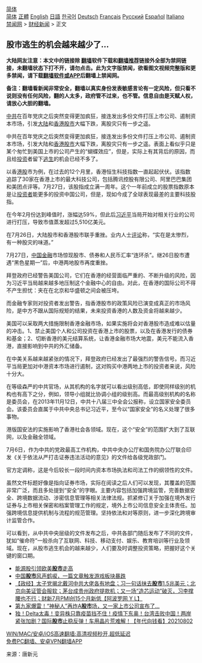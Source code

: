  <!-- 面包屑导航 --> <div class="breadcrumb"><!-- GTranslate: https://gtranslate.io/ -->  <div class="switcher notranslate">  <div class="selected">  <a href="#" onclick="return false;"> 简体</a>  </div>  <div class="option">  <a href="https://www.bannedbook.org" onclick="doGTranslate('zh-CN|zh-CN');jQuery('div.switcher div.selected a').html(jQuery(this).html());return false;" title="简体中文" class="nturl selected"> 简体</a>  <a href="https://www.bannedbook.org/zh-tw/" onclick="doGTranslate('zh-CN|zh-TW');jQuery('div.switcher div.selected a').html(jQuery(this).html());return false;" title="繁體中文" class="nturl"> 正體</a>  <a href="https://www.bannedbook.org/en/" onclick="doGTranslate('zh-CN|en');jQuery('div.switcher div.selected a').html(jQuery(this).html());return false;" title="English" class="nturl"> English</a>  <a href="https://www.bannedbook.org/ja/" onclick="doGTranslate('zh-CN|ja');jQuery('div.switcher div.selected a').html(jQuery(this).html());return false;" title="日本語" class="nturl"> 日語</a>  <a href="https://www.bannedbook.org/ko/" onclick="doGTranslate('zh-CN|ko');jQuery('div.switcher div.selected a').html(jQuery(this).html());return false;" title="한국어" class="nturl"> 한국어</a>  <a href="https://www.bannedbook.org/de/" onclick="doGTranslate('zh-CN|de');jQuery('div.switcher div.selected a').html(jQuery(this).html());return false;" title="Deutsch" class="nturl"> Deutsch</a>  <a href="https://www.bannedbook.org/fr/" onclick="doGTranslate('zh-CN|fr');jQuery('div.switcher div.selected a').html(jQuery(this).html());return false;" title="Français" class="nturl"> Français</a>  <a href="https://www.bannedbook.org/ru/" onclick="doGTranslate('zh-CN|ru');jQuery('div.switcher div.selected a').html(jQuery(this).html());return false;" title="Русский" class="nturl"> Русский</a>  <a href="https://www.bannedbook.org/es/" onclick="doGTranslate('zh-CN|es');jQuery('div.switcher div.selected a').html(jQuery(this).html());return false;" title="Español" class="nturl"> Español</a>  <a href="https://www.bannedbook.org/it/" onclick="doGTranslate('zh-CN|it');jQuery('div.switcher div.selected a').html(jQuery(this).html());return false;" title="Italiano" class="nturl"> Italiano</a>  </div>  </div>      <div class='breadcrumb-sub'><!-- Breadcrumb NavXT 6.3.0 --> <a href="https://www.bannedbook.org/" class="home">禁闻网</a> &gt; <a href="https://www.bannedbook.org/bnews/finance/" class="category">财经新闻</a> &gt; 正文</div></div><h2>股市逃生的机会越来越少了…</h2> <p class="notice"><b>大陆网友注意：本文中的链接除 <a href="https://github.com/bannedbook/fanqiang" >翻墙</a>软件下载和<a href="https://github.com/killgcd/justmysocks/blob/master/README.md">翻墙推荐</a>链接外全部为禁网链接，未翻墙状态下打不开，请勿点击。此为文字版禁闻，欲看图文视频完整版和更多禁闻，请下载<a href="https://github.com/bannedbook/fanqiang">翻墙软件或APP</a>后翻墙上禁闻网。</p><p>备注：翻墙看新闻非常安全，翻墙以真实身份发表敏感言论有一定风险，但只看不说则没有任何风险，翻的人太多，政府管不过来，也不管。信息自由是天赋人权，请放心大胆的翻墙。</b></p>  <div class="entry"> <p id="summary"><a href="https://www.bannedbook.org/bnews/tag/%e4%b8%ad%e5%85%b1/" class="st_tag internal_tag" rel="tag" title="标签 中共 下的日志">中共</a>在百年党庆之后突然变得更加疯狂，接连发出多份文件打压上市公司、遏制资本市场，引发<span class='wp_keywordlink_affiliate'><a href="https://www.bannedbook.org/" title="大陆" target="_blank">大陆</a></span>和<a href="https://www.bannedbook.org/bnews/tag/%E9%A6%99%E6%B8%AF%E8%82%A1%E5%B8%82/" class="st_tag internal_tag" rel="tag" title="标签 香港股市 下的日志">香港股市</a>大幅下跌，离股灾只有一步之遥。</p> <p>中共在百年党庆之后突然变得更加疯狂，接连发出多份文件打压上市公司、遏制资本市场，引发大陆和<a href="https://www.bannedbook.org/bnews/tag/%e9%a6%99%e6%b8%af/" class="st_tag internal_tag" rel="tag" title="标签 香港 下的日志">香港</a><a href="https://www.bannedbook.org/bnews/tag/%e8%82%a1%e5%b8%82/" class="st_tag internal_tag" rel="tag" title="标签 股市 下的日志">股市</a>大幅下跌，离股灾只有一步之遥。表面上看似乎只是某个匆忙到美国上市的公司产生的“蝴蝶效应”，但是，实际上有其背后的原因，而且给<a href="https://www.bannedbook.org/bnews/tag/%e6%8a%95%e8%b5%84/" class="st_tag internal_tag" rel="tag" title="标签 投资 下的日志">投资</a>者留下<span class='wp_keywordlink'><a href="https://www.bannedbook.org/forum5/topic38.html" title="劫难逃生有秘诀" target="_blank">逃生</a></span>的机会已经不多了。</p> <p>以香<a href="https://www.bannedbook.org/bnews/tag/%e6%b8%af%e8%82%a1/" class="st_tag internal_tag" rel="tag" title="标签 港股 下的日志">港股</a>市为例，在过去的12个月里，香港恒生科技指数一直起起伏伏。该指数追踪了30家在香港上市的最大科技公司，包括腾讯控股有限公司、阿里巴巴集团和美团点评等。7月27日，该股指成立满一周年。这个一年前成立的股票指数原本是让<a href="https://www.bannedbook.org/bnews/tag/%e6%8a%95%e8%b5%84%e8%80%85/" class="st_tag internal_tag" rel="tag" title="标签 投资者 下的日志">投资者</a>能更多的投资中国公司，但是，现如今成了全球表现最差的主要科技股指。</p> <p>在今年2月份达到峰值时，涨幅达59%，但此后<a href="https://www.bannedbook.org/bnews/tag/%e4%b9%a0%e8%bf%91%e5%b9%b3/" class="st_tag internal_tag" rel="tag" title="标签 习近平 下的日志">习近平</a>当局开始对相关行业的公司进行打压，导致市值蒸发超过5,510亿美元。</p>  <p>在7月26日，大陆股市和香港股市联手重挫。业内人士<span class='wp_keywordlink_affiliate'><a href="https://www.bannedbook.org/bnews/comments/" title="新闻评论" target="_blank">评论</a></span>称，“实在是太惨烈，有一种股灾的味道。”</p> <p>7月27日，<span class='wp_keywordlink_affiliate'><a href="https://www.bannedbook.org/" title="中国" target="_blank">中国</a></span><a href="https://www.bannedbook.org/bnews/tag/%E9%87%91%E8%9E%8D/" class="st_tag internal_tag" rel="tag" title="标签 金融 下的日志">金融</a>市场惊现股市、债券和人民币汇率“连环杀”。继26日股市遭遇“黑色星期一”后，中港两地股市再度重挫。</p> <p>拜登政府已经警告美国公司，它们在香港的经营面临严重的、不断升级的风险，因为习近平当局越来越多地压制这个金融中心的自由。对此，在香港的国际公司不得不产生担忧：夹在在北京和华盛顿之间会被压垮。</p> <p>而金融专家则对投资者发出警告，指香港股市的政策风险已演变成真正的市场风险，是中方不跟从国际规矩的结果，未来投资香港的人数及资金将越来越少。</p>  <p>美国可以采取两大措施限制香港金融市场，如果实施将会对香港股市造成难以估量的冲击。1、禁止美国个人和公司投资在香港上市的股票，以及在香港发行的债券和基金；2、切断香港的美元结算系统，让香港金融市场大地震，美元不能流入香港，直接影响到中共的外汇储备。</p> <p>在中美关系越来越紧张的情况下，拜登政府已经发出了最强烈的警告信号。而习近平当局更加对中港资本市场进行遏制，这对购买中港两地上市的投资者来说，风险十分大。</p> <p>在等级森严的中共官场，从其机构的名字就可以看出级别高低，即使同样级别的机构也有高下之分，例如，领导小组就比协调小组的级别高。而最高级别机构的名称是委员会，在2013年11月12日，中共十八届三中全会公报称，设立国家安全委员会。该委员会直属于中共中央总书记习近平，至今以“国家安全”的名义处理了很多事物。</p> <p>港版国安法的实施影响了香港社会各领域。现在，这个“安全”的范围扩大到了互联网，以及金融全领域。</p>  <p>7月6日，作为中共的党政最高工作机构，中共中央办公厅和国务院办公厅联合印发《关于依法从严打击证券违法活动的意见》的文件给各级党政部门。</p> <p>官方定调称，这是今后较长一段时间内资本市场执法和司法工作的纲领性的文件。</p> <p>虽然文件标题好像是指向证券市场，实际在阅读之后人们可以发现，其覆盖的范围非常广泛，而且多处提到“安全”的字眼。主要内容包括加强跨境监管，完善数据安全、跨境数据流动、涉密信息管理等相关法律法规。抓紧修订关于加强在境外发行证券与上市相关保密和档案管理工作的规定，境外上市公司信息安全主体责任。加强跨境信息提供机制与流程的规范管理。坚持依法和对等原则，进一步深化跨境审计监管合作。</p> <p>可以看到，从中共中央层级的文件发布之后，中共各部门随后发布了不同的文件，犹如“催命符”一般杀向了互联网、科技、移动支付、娱乐、教育培训等行业及领域。现在，从股市逃生机会的越来越少，人们要及时调整投资策略，把握好这个关键的窗口期。</p>  <ul class='op-related-articles' title='相关阅读'> <li><a href='https://www.bannedbook.org/bnews/finance/20210804/1599883.html' target='_blank'>能源股引领欧美<b>股市</b>走高</a></li> <li><a href='https://www.bannedbook.org/bnews/headline/20210804/1599703.html' target='_blank'>中国<b>股市</b>风声鹤唳，一篇文章触发游戏板块暴跌</a></li> <li><a href='https://www.bannedbook.org/bnews/bannedvideo/20210803/1599536.html' target='_blank'>【政经】太子党揭北戴河中共大佬各有地盘；习一句话抹去<b>股市</b>1.5兆美元；北京向美证管会服软；茅台成贵州政府提款机；又一场“造芯运动”破灭，习李撑腰也不行；财新7月PMI创15个月新低【阿波罗网 Y L】</a></li> <li><a href='https://www.bannedbook.org/bnews/finance/20210803/1599374.html' target='_blank'>第九家爆雷！“神秘人”再炸A<b>股市</b>场，又一家上市公司宣布了...</a></li> <li><a href='https://www.bannedbook.org/bnews/taiwannews/20210802/1598983.html' target='_blank'>独！Delta太毒！变异株只靠疫苗挡不住！疫情下东奥！台湾击败中国！两岸紧张加剧？国际<b>股市</b>止稳反弹！车用晶片荒难解！【年代向钱看】20210802</a></li> </ul> <p class="texttj"> <a href="https://github.com/bannedbook/fanqiang/wiki/V2ray%E6%9C%BA%E5%9C%BA" target="_blank">WIN/MAC/安卓/iOS高速翻墙:高清视频秒开,超低延迟</a><br/> <a href="https://github.com/bannedbook/fanqiang/wiki/%E7%A6%81%E9%97%BB%E7%BD%91%E5%AE%89%E5%8D%93%E7%BF%BB%E5%A2%99%E6%96%B0%E9%97%BBAPP" target="_blank">免费PC翻墙、安卓VPN翻墙APP</a></p><p> 来源：唐新元 </p><a name='sharetosocial'></a>  <div style="margin-bottom:5px;padding-bottom:5px;clear:both"> <div id="archive-pix-1" class="banner-ads"> <!-- AuctionX Display platform tag START --> <div id="26318x728x90x621x_ADSLOT2" clicktrack="%%CLICK_URL_ESC%%"></div> <!-- AuctionX Display platform tag END --> </div> <div id="archive-pix-2" class="banner-ads"> <!-- AuctionX Display platform tag START --> <div id="26315x300x250x621x_ADSLOT2" clicktrack="%%CLICK_URL_ESC%%"></div> <!-- AuctionX Display platform tag END --> </div> </div>  <div id="archive-pix-1" class="banner-ads"> <!-- AuctionX Display platform tag START --> <div id="26318x728x90x621x_ADSLOT3" clicktrack="%%CLICK_URL_ESC%%"></div> <!-- AuctionX Display platform tag END --> </div> </div><!--END ENTRY--> 